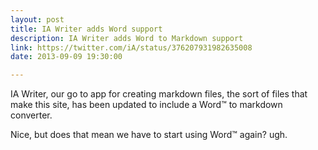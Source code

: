 ```yaml
---
layout: post
title: IA Writer adds Word support
description: IA Writer adds Word to Markdown support
link: https://twitter.com/iA/status/376207931982635008
date: 2013-09-09 19:30:00

---
```


IA Writer, our go to app for creating markdown files, the sort of files that make this site, has been updated to include a Word&trade; to markdown converter.

Nice, but does that mean we have to start using Word&trade; again? ugh.
